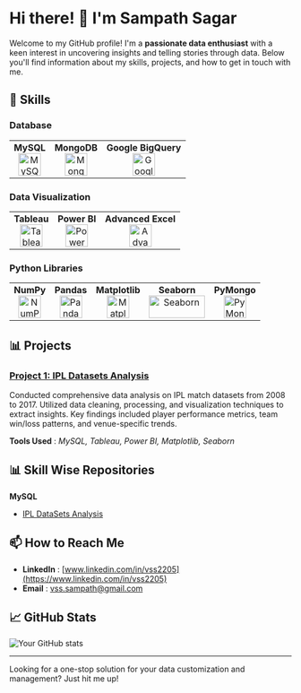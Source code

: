 # Hi there! 👋 I'm Sampath Sagar

Welcome to my GitHub profile! I'm a **passionate data enthusiast** with a keen interest in uncovering insights and telling stories through data. Below you'll find information about my skills, projects, and how to get in touch with me.

## 🚀 Skills

### Database

<table>
  <tr>
    <td align="center">
      <strong>MySQL</strong><br/>
      <img src="https://img.icons8.com/color/48/000000/mysql-logo.png" alt="MySQL" width="40" height="40"/>
    </td>
    <td align="center">
      <strong>MongoDB</strong><br/>
      <img src="https://img.icons8.com/color/48/000000/mongodb.png" alt="MongoDB" width="40" height="40"/>
    </td>
    <td align="center">
      <strong>Google BigQuery</strong><br/>
      <img src="https://img.icons8.com/color/48/000000/google-cloud.png" alt="Google BigQuery" width="40" height="40"/>
    </td>
  </tr>
</table>

### Data Visualization

<table>
  <tr>
    <td align="center">
      <strong>Tableau</strong><br/>
      <img src="https://img.icons8.com/color/48/000000/tableau-software.png" alt="Tableau" width="40" height="40"/>
    </td>
    <td align="center">
      <strong>Power BI</strong><br/>
      <img src="https://img.icons8.com/color/48/000000/power-bi.png" alt="Power BI" width="40" height="40"/>
    </td>
    <td align="center">
      <strong>Advanced Excel</strong><br/>
      <img src="https://img.icons8.com/color/48/000000/microsoft-excel-2019.png" alt="Advanced Excel" width="40" height="40"/>
    </td>
  </tr>
</table>

### Python Libraries

<table>
  <tr>
    <td align="center">
      <strong>NumPy</strong><br/>
      <img src="https://numpy.org/images/logo.svg" alt="NumPy" width="40" height="40"/>
    </td>
    <td align="center">
      <strong>Pandas</strong><br/>
      <img src="https://upload.wikimedia.org/wikipedia/commons/e/ed/Pandas_logo.svg" alt="Pandas" width="40" height="40"/>
    </td>
    <td align="center">
      <strong>Matplotlib</strong><br/>
      <img src="https://matplotlib.org/_static/images/logo2.svg" alt="Matplotlib" width="40" height="40"/>
    </td>
    <td align="center">
      <strong>Seaborn</strong><br/>
      <img src="https://seaborn.pydata.org/_static/logo-wide-lightbg.svg" alt="Seaborn" width="100" height="40"/>
    </td>
    <td align="center">
      <strong>PyMongo</strong><br/>
      <img src="https://cdn.jsdelivr.net/gh/pythonic-picasso/pymongo/pymongo.png" alt="PyMongo" width="40" height="40"/>
    </td>
  </tr>
</table>


## 📊 Projects

### [Project 1: IPL Datasets Analysis](https://github.com/SampathVSS/DataAnalysis-IPL-Datasets-2008-to-2017/wiki)
Conducted comprehensive data analysis on IPL match datasets from 2008 to 2017. Utilized data cleaning, processing, and visualization techniques to extract insights. Key findings included player performance metrics, team win/loss patterns, and venue-specific trends.

**Tools Used** : _MySQL, Tableau, Power BI, Matplotlib, Seaborn_

## 📊 Skill Wise Repositories

**MySQL**
- [IPL DataSets Analysis]((https://github.com/SampathVSS/DataAnalysis-IPL-Datasets-2008-to-2017/wiki/Data-Analysis-and-Insights-%7C-MySQL))

## 📫 How to Reach Me

- **LinkedIn** : [www.linkedin.com/in/vss2205](https://www.linkedin.com/in/vss2205)
- **Email**    : [vss.sampath@gmail.com](mailto:vss.sampath@gmail.com)

## 📈 GitHub Stats

![Your GitHub stats](https://github-readme-stats.vercel.app/api?username=SampathVSS&show_icons=true&theme=radical)

---

Looking for a one-stop solution for your data customization and management? Just hit me up!
